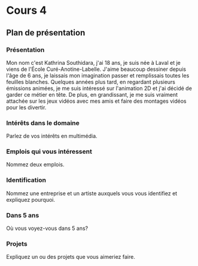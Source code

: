 # Cours 4
## Plan de présentation

### Présentation
Mon nom c'est Kathrina Southidara, j'ai 18 ans, je suis née à Laval et je viens de l'École Curé-Anotine-Labelle. J'aime beaucoup dessiner depuis l'âge de 6 ans, je laissais mon imagination passer et remplissais toutes les feuilles blanches. Quelques années plus tard, en regardant plusieurs émissions animées, je me suis intéressé sur l'animation 2D et j'ai décidé de garder ce métier en tête. De plus, en grandissant, je me suis vraiment attachée sur les jeux vidéos avec mes amis et faire des montages vidéos pour les divertir. 

### Intérêts dans le domaine
Parlez de vos intérêts en multimédia. 

### Emplois qui vous intéressent
Nommez deux emplois.

### Identification
Nommez une entreprise et un artiste auxquels vous vous identifiez et expliquez pourquoi. 

### Dans 5 ans
Où vous voyez-vous dans 5 ans? 

### Projets
Expliquez un ou des projets que vous aimeriez faire. 
